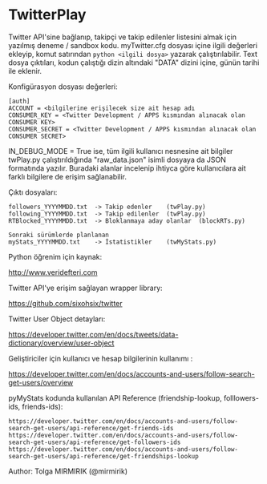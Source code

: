 # TwitterPlay

Twitter API'sine bağlanıp, takipçi ve takip edilenler listesini almak için yazılmış deneme / sandbox kodu.
myTwitter.cfg dosyası içine ilgili değerleri ekleyip, komut satırından `python <ilgili dosya>` yazarak çalıştırılabilir.
Text dosya çıktıları, kodun çalıştığı dizin altındaki "DATA" dizini içine, günün tarihi ile eklenir.

Konfigürasyon dosyası değerleri:
    
    [auth]
    ACCOUNT = <bilgilerine erişilecek size ait hesap adı
    CONSUMER_KEY = <Twitter Development / APPS kısmından alınacak olan CONSUMER KEY>
    CONSUMER_SECRET = <Twitter Development / APPS kısmından alınacak olan CONSUMER SECRET>

IN_DEBUG_MODE = True ise,
    tüm ilgili kullanıcı nesnesine ait bilgiler twPlay.py çalıştırıldığında "raw_data.json" isimli dosyaya da JSON formatında yazılır. Buradaki alanlar incelenip ihtiyca göre kullanıcılara ait farklı bilgilere de erişim sağlanabilir.

Çıktı dosyaları:

    followers_YYYYMMDD.txt  -> Takip edenler    (twPlay.py)
    following_YYYYMMDD.txt  -> Takip edilenler  (twPlay.py)
    RTBlocked_YYYYMMDD.txt  -> Bloklanmaya aday olanlar  (blockRTs.py)

    Sonraki sürümlerde planlanan
    myStats_YYYYMMDD.txt    -> İstatistikler    (twMyStats.py) 

Python öğrenim için kaynak:

http://www.veridefteri.com

Twitter API'ye erişim sağlayan wrapper library:

https://github.com/sixohsix/twitter

Twitter User Object detayları:

https://developer.twitter.com/en/docs/tweets/data-dictionary/overview/user-object

Geliştiriciler için kullanıcı ve hesap bilgilerinin kullanımı :

https://developer.twitter.com/en/docs/accounts-and-users/follow-search-get-users/overview

pyMyStats kodunda kullanılan API Reference (friendship-lookup, folllowers-ids, friends-ids):

    https://developer.twitter.com/en/docs/accounts-and-users/follow-search-get-users/api-reference/get-friends-ids
    https://developer.twitter.com/en/docs/accounts-and-users/follow-search-get-users/api-reference/get-followers-ids
    https://developer.twitter.com/en/docs/accounts-and-users/follow-search-get-users/api-reference/get-friendships-lookup


Author: Tolga MIRMIRIK (@mirmirik)
